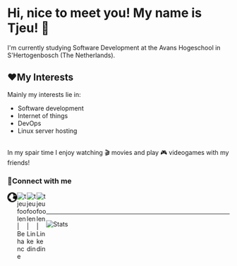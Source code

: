 # Hi, nice to meet you! My name is Tjeu! 👋
I'm currently studying Software Development at the Avans Hogeschool in S'Hertogenbosch (The Netherlands). 

## ❤️My Interests 
Mainly my interests lie in:
- Software development
- Internet of things 
- DevOps
- Linux server hosting

<br>
In my spair time I enjoy watching 🎬 movies and play 🎮 videogames with my friends!

### 🦜Connect with me
[<img align="left" alt="tjeufoolen.nl | Website" width="22px" src="https://raw.githubusercontent.com/iconic/open-iconic/master/svg/globe.svg"  />][website]
[<img align="left" alt="tjeufoolen | Behance" width="22px" src="https://cdn.jsdelivr.net/npm/simple-icons@3.6.0/icons/behance.svg"  />][behance]
[<img align="left" alt="tjeufoolen | Linkedin" width="22px" src="https://cdn.jsdelivr.net/npm/simple-icons@3.6.0/icons/linkedin.svg"  />][linkedin]
[<img align="left" alt="tjeufoolen | Linkedin" width="22px" src="https://cdn.jsdelivr.net/npm/simple-icons@3.6.0/icons/stackoverflow.svg" />][stackoverflow]
<br />
<br />

---

<!-- ![Top Langs](https://github-readme-stats.vercel.app/api/top-langs/?username=tjeufoolen&layout=compact&show_icons=true&count_private=true) --> 
![Stats](https://github-readme-stats.vercel.app/api?username=tjeufoolen&show_icons=true&include_all_commits=true&show_icons=true&count_private=true)

[website]: https://tjeufoolen.nl/
[behance]: https://www.behance.net/TjeuFoolen
[linkedin]: https://www.linkedin.com/in/tjeu-foolen-71b186121/
[stackoverflow]: https://stackoverflow.com/users/11023639/tjeu-foolen
